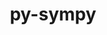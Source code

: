 ---
title: "py-sympy"
layout: cache
categories: [package, develop]
meta: {"versions": ["1.11.1"], "compilers": ["apple-clang@=15.0.0", "gcc@=11.3.0", "gcc@=11.4.0"], "oss": ["ubuntu20.04", "ubuntu22.04", "ventura"], "platforms": ["darwin", "linux"], "targets": ["aarch64", "x86_64_v3"], "stacks": ["e4s", "ml-darwin-aarch64-mps", "ml-linux-x86_64-cpu", "ml-linux-x86_64-cuda", "ml-linux-x86_64-rocm", "root"], "num_specs": 55, "num_specs_by_stack": {"root": 55, "ml-darwin-aarch64-mps": 8, "e4s": 16, "ml-linux-x86_64-rocm": 16, "ml-linux-x86_64-cpu": 31, "ml-linux-x86_64-cuda": 31}}
spec_details: [{"hash": "cdzf6sulnkwj52cflsm3gz726zbibbwk", "compiler": "apple-clang@=15.0.0", "versions": ["1.11.1"], "os": "ventura", "platform": "darwin", "target": "aarch64", "variants": ["build_system=python_pip"], "stacks": ["root", "ml-darwin-aarch64-mps"], "size": "-", "tarball": "https://binaries.spack.io/develop/build_cache/darwin-ventura-aarch64/apple-clang-15.0.0/py-sympy-1.11.1/darwin-ventura-aarch64-apple-clang-15.0.0-py-sympy-1.11.1-cdzf6sulnkwj52cflsm3gz726zbibbwk.spack"}, {"hash": "elcjr4wy7ep5skbeujky7dcvdjfllbqb", "compiler": "apple-clang@=15.0.0", "versions": ["1.11.1"], "os": "ventura", "platform": "darwin", "target": "aarch64", "variants": ["build_system=python_pip"], "stacks": ["root", "ml-darwin-aarch64-mps"], "size": "-", "tarball": "https://binaries.spack.io/develop/build_cache/darwin-ventura-aarch64/apple-clang-15.0.0/py-sympy-1.11.1/darwin-ventura-aarch64-apple-clang-15.0.0-py-sympy-1.11.1-elcjr4wy7ep5skbeujky7dcvdjfllbqb.spack"}, {"hash": "io7pnvjuffbx4dh2vrtpfqkq7rdbphbl", "compiler": "apple-clang@=15.0.0", "versions": ["1.11.1"], "os": "ventura", "platform": "darwin", "target": "aarch64", "variants": ["build_system=python_pip"], "stacks": ["root", "ml-darwin-aarch64-mps"], "size": "-", "tarball": "https://binaries.spack.io/develop/build_cache/darwin-ventura-aarch64/apple-clang-15.0.0/py-sympy-1.11.1/darwin-ventura-aarch64-apple-clang-15.0.0-py-sympy-1.11.1-io7pnvjuffbx4dh2vrtpfqkq7rdbphbl.spack"}, {"hash": "grapl7kk6g3zszt2qgdznil5kilhfpfb", "compiler": "apple-clang@=15.0.0", "versions": ["1.11.1"], "os": "ventura", "platform": "darwin", "target": "aarch64", "variants": ["build_system=python_pip"], "stacks": ["root", "ml-darwin-aarch64-mps"], "size": "-", "tarball": "https://binaries.spack.io/develop/build_cache/darwin-ventura-aarch64/apple-clang-15.0.0/py-sympy-1.11.1/darwin-ventura-aarch64-apple-clang-15.0.0-py-sympy-1.11.1-grapl7kk6g3zszt2qgdznil5kilhfpfb.spack"}, {"hash": "rbv3ekhai5svcdkzynvuzuec4svrkwmy", "compiler": "apple-clang@=15.0.0", "versions": ["1.11.1"], "os": "ventura", "platform": "darwin", "target": "aarch64", "variants": ["build_system=python_pip"], "stacks": ["root", "ml-darwin-aarch64-mps"], "size": "-", "tarball": "https://binaries.spack.io/develop/build_cache/darwin-ventura-aarch64/apple-clang-15.0.0/py-sympy-1.11.1/darwin-ventura-aarch64-apple-clang-15.0.0-py-sympy-1.11.1-rbv3ekhai5svcdkzynvuzuec4svrkwmy.spack"}, {"hash": "26ajxkrixmzjtbgybsnzrhdnz5mpz7p7", "compiler": "apple-clang@=15.0.0", "versions": ["1.11.1"], "os": "ventura", "platform": "darwin", "target": "aarch64", "variants": ["build_system=python_pip"], "stacks": ["root", "ml-darwin-aarch64-mps"], "size": "-", "tarball": "https://binaries.spack.io/develop/build_cache/darwin-ventura-aarch64/apple-clang-15.0.0/py-sympy-1.11.1/darwin-ventura-aarch64-apple-clang-15.0.0-py-sympy-1.11.1-26ajxkrixmzjtbgybsnzrhdnz5mpz7p7.spack"}, {"hash": "couvm6u7j6vj4yajohmbks6m5qgl7kha", "compiler": "apple-clang@=15.0.0", "versions": ["1.11.1"], "os": "ventura", "platform": "darwin", "target": "aarch64", "variants": ["build_system=python_pip"], "stacks": ["root", "ml-darwin-aarch64-mps"], "size": "-", "tarball": "https://binaries.spack.io/develop/build_cache/darwin-ventura-aarch64/apple-clang-15.0.0/py-sympy-1.11.1/darwin-ventura-aarch64-apple-clang-15.0.0-py-sympy-1.11.1-couvm6u7j6vj4yajohmbks6m5qgl7kha.spack"}, {"hash": "itgwoa3gfiqzmjln7myi6pytwfjox5sg", "compiler": "apple-clang@=15.0.0", "versions": ["1.11.1"], "os": "ventura", "platform": "darwin", "target": "aarch64", "variants": ["build_system=python_pip"], "stacks": ["root", "ml-darwin-aarch64-mps"], "size": "-", "tarball": "https://binaries.spack.io/develop/build_cache/darwin-ventura-aarch64/apple-clang-15.0.0/py-sympy-1.11.1/darwin-ventura-aarch64-apple-clang-15.0.0-py-sympy-1.11.1-itgwoa3gfiqzmjln7myi6pytwfjox5sg.spack"}, {"hash": "d2mdqmi253i7svea42f7se52gdpq42qk", "compiler": "gcc@=11.4.0", "versions": ["1.11.1"], "os": "ubuntu20.04", "platform": "linux", "target": "x86_64_v3", "variants": ["build_system=python_pip"], "stacks": ["e4s", "root"], "size": "-", "tarball": "https://binaries.spack.io/develop/build_cache/linux-ubuntu20.04-x86_64_v3/gcc-11.4.0/py-sympy-1.11.1/linux-ubuntu20.04-x86_64_v3-gcc-11.4.0-py-sympy-1.11.1-d2mdqmi253i7svea42f7se52gdpq42qk.spack"}, {"hash": "ahtvfsr36cemgjxlqakajaw6hyqoyahm", "compiler": "gcc@=11.4.0", "versions": ["1.11.1"], "os": "ubuntu20.04", "platform": "linux", "target": "x86_64_v3", "variants": ["build_system=python_pip"], "stacks": ["e4s", "root"], "size": "-", "tarball": "https://binaries.spack.io/develop/build_cache/linux-ubuntu20.04-x86_64_v3/gcc-11.4.0/py-sympy-1.11.1/linux-ubuntu20.04-x86_64_v3-gcc-11.4.0-py-sympy-1.11.1-ahtvfsr36cemgjxlqakajaw6hyqoyahm.spack"}, {"hash": "cyeovjsgzbgdw7n2s373wxchno655zoy", "compiler": "gcc@=11.4.0", "versions": ["1.11.1"], "os": "ubuntu20.04", "platform": "linux", "target": "x86_64_v3", "variants": ["build_system=python_pip"], "stacks": ["e4s", "root"], "size": "-", "tarball": "https://binaries.spack.io/develop/build_cache/linux-ubuntu20.04-x86_64_v3/gcc-11.4.0/py-sympy-1.11.1/linux-ubuntu20.04-x86_64_v3-gcc-11.4.0-py-sympy-1.11.1-cyeovjsgzbgdw7n2s373wxchno655zoy.spack"}, {"hash": "cypkgl73lhr474fqb657b734wqmvkmjv", "compiler": "gcc@=11.4.0", "versions": ["1.11.1"], "os": "ubuntu20.04", "platform": "linux", "target": "x86_64_v3", "variants": ["build_system=python_pip"], "stacks": ["e4s", "root"], "size": "-", "tarball": "https://binaries.spack.io/develop/build_cache/linux-ubuntu20.04-x86_64_v3/gcc-11.4.0/py-sympy-1.11.1/linux-ubuntu20.04-x86_64_v3-gcc-11.4.0-py-sympy-1.11.1-cypkgl73lhr474fqb657b734wqmvkmjv.spack"}, {"hash": "djvsxy36cfse72jbx3ciq5kovukqwfgp", "compiler": "gcc@=11.4.0", "versions": ["1.11.1"], "os": "ubuntu20.04", "platform": "linux", "target": "x86_64_v3", "variants": ["build_system=python_pip"], "stacks": ["e4s", "root"], "size": "-", "tarball": "https://binaries.spack.io/develop/build_cache/linux-ubuntu20.04-x86_64_v3/gcc-11.4.0/py-sympy-1.11.1/linux-ubuntu20.04-x86_64_v3-gcc-11.4.0-py-sympy-1.11.1-djvsxy36cfse72jbx3ciq5kovukqwfgp.spack"}, {"hash": "dhswrdanzhfjmbdltfbtzpq4lthrxxap", "compiler": "gcc@=11.4.0", "versions": ["1.11.1"], "os": "ubuntu20.04", "platform": "linux", "target": "x86_64_v3", "variants": ["build_system=python_pip"], "stacks": ["e4s", "root"], "size": "-", "tarball": "https://binaries.spack.io/develop/build_cache/linux-ubuntu20.04-x86_64_v3/gcc-11.4.0/py-sympy-1.11.1/linux-ubuntu20.04-x86_64_v3-gcc-11.4.0-py-sympy-1.11.1-dhswrdanzhfjmbdltfbtzpq4lthrxxap.spack"}, {"hash": "jsgbc7e6xzbzh6v6sqxrr265cr3va5i3", "compiler": "gcc@=11.4.0", "versions": ["1.11.1"], "os": "ubuntu20.04", "platform": "linux", "target": "x86_64_v3", "variants": ["build_system=python_pip"], "stacks": ["e4s", "root"], "size": "-", "tarball": "https://binaries.spack.io/develop/build_cache/linux-ubuntu20.04-x86_64_v3/gcc-11.4.0/py-sympy-1.11.1/linux-ubuntu20.04-x86_64_v3-gcc-11.4.0-py-sympy-1.11.1-jsgbc7e6xzbzh6v6sqxrr265cr3va5i3.spack"}, {"hash": "ufry3ybfysnmolojmocquy4amdiffkay", "compiler": "gcc@=11.4.0", "versions": ["1.11.1"], "os": "ubuntu20.04", "platform": "linux", "target": "x86_64_v3", "variants": ["build_system=python_pip"], "stacks": ["e4s", "root"], "size": "-", "tarball": "https://binaries.spack.io/develop/build_cache/linux-ubuntu20.04-x86_64_v3/gcc-11.4.0/py-sympy-1.11.1/linux-ubuntu20.04-x86_64_v3-gcc-11.4.0-py-sympy-1.11.1-ufry3ybfysnmolojmocquy4amdiffkay.spack"}, {"hash": "gmlepd2npii2jo5zygupiliifmwtr264", "compiler": "gcc@=11.4.0", "versions": ["1.11.1"], "os": "ubuntu20.04", "platform": "linux", "target": "x86_64_v3", "variants": ["build_system=python_pip"], "stacks": ["e4s", "root"], "size": "-", "tarball": "https://binaries.spack.io/develop/build_cache/linux-ubuntu20.04-x86_64_v3/gcc-11.4.0/py-sympy-1.11.1/linux-ubuntu20.04-x86_64_v3-gcc-11.4.0-py-sympy-1.11.1-gmlepd2npii2jo5zygupiliifmwtr264.spack"}, {"hash": "s54kpxw57lio3abmo6dy4jidfyvav4be", "compiler": "gcc@=11.4.0", "versions": ["1.11.1"], "os": "ubuntu20.04", "platform": "linux", "target": "x86_64_v3", "variants": ["build_system=python_pip"], "stacks": ["e4s", "root"], "size": "-", "tarball": "https://binaries.spack.io/develop/build_cache/linux-ubuntu20.04-x86_64_v3/gcc-11.4.0/py-sympy-1.11.1/linux-ubuntu20.04-x86_64_v3-gcc-11.4.0-py-sympy-1.11.1-s54kpxw57lio3abmo6dy4jidfyvav4be.spack"}, {"hash": "kbcgvg3oawtzhkvbwat74coyedxtz3ct", "compiler": "gcc@=11.4.0", "versions": ["1.11.1"], "os": "ubuntu20.04", "platform": "linux", "target": "x86_64_v3", "variants": ["build_system=python_pip"], "stacks": ["e4s", "root"], "size": "-", "tarball": "https://binaries.spack.io/develop/build_cache/linux-ubuntu20.04-x86_64_v3/gcc-11.4.0/py-sympy-1.11.1/linux-ubuntu20.04-x86_64_v3-gcc-11.4.0-py-sympy-1.11.1-kbcgvg3oawtzhkvbwat74coyedxtz3ct.spack"}, {"hash": "tzrvb4dup34nutwliacvzvqamcwtsjw2", "compiler": "gcc@=11.4.0", "versions": ["1.11.1"], "os": "ubuntu20.04", "platform": "linux", "target": "x86_64_v3", "variants": ["build_system=python_pip"], "stacks": ["e4s", "root"], "size": "-", "tarball": "https://binaries.spack.io/develop/build_cache/linux-ubuntu20.04-x86_64_v3/gcc-11.4.0/py-sympy-1.11.1/linux-ubuntu20.04-x86_64_v3-gcc-11.4.0-py-sympy-1.11.1-tzrvb4dup34nutwliacvzvqamcwtsjw2.spack"}, {"hash": "3pv6hqlnhpil4m4imflbqqgvmnwjgxas", "compiler": "gcc@=11.4.0", "versions": ["1.11.1"], "os": "ubuntu20.04", "platform": "linux", "target": "x86_64_v3", "variants": ["build_system=python_pip"], "stacks": ["e4s", "root"], "size": "-", "tarball": "https://binaries.spack.io/develop/build_cache/linux-ubuntu20.04-x86_64_v3/gcc-11.4.0/py-sympy-1.11.1/linux-ubuntu20.04-x86_64_v3-gcc-11.4.0-py-sympy-1.11.1-3pv6hqlnhpil4m4imflbqqgvmnwjgxas.spack"}, {"hash": "rjjb22o5gpogvixkfjafizbrvaq2w2pd", "compiler": "gcc@=11.4.0", "versions": ["1.11.1"], "os": "ubuntu20.04", "platform": "linux", "target": "x86_64_v3", "variants": ["build_system=python_pip"], "stacks": ["e4s", "root"], "size": "-", "tarball": "https://binaries.spack.io/develop/build_cache/linux-ubuntu20.04-x86_64_v3/gcc-11.4.0/py-sympy-1.11.1/linux-ubuntu20.04-x86_64_v3-gcc-11.4.0-py-sympy-1.11.1-rjjb22o5gpogvixkfjafizbrvaq2w2pd.spack"}, {"hash": "vvppics5u4zfzm3jxpjjmdorng5s3esa", "compiler": "gcc@=11.4.0", "versions": ["1.11.1"], "os": "ubuntu20.04", "platform": "linux", "target": "x86_64_v3", "variants": ["build_system=python_pip"], "stacks": ["e4s", "root"], "size": "-", "tarball": "https://binaries.spack.io/develop/build_cache/linux-ubuntu20.04-x86_64_v3/gcc-11.4.0/py-sympy-1.11.1/linux-ubuntu20.04-x86_64_v3-gcc-11.4.0-py-sympy-1.11.1-vvppics5u4zfzm3jxpjjmdorng5s3esa.spack"}, {"hash": "lknuvisa473vaf2vnqzrijyx2zzdhp4h", "compiler": "gcc@=11.4.0", "versions": ["1.11.1"], "os": "ubuntu20.04", "platform": "linux", "target": "x86_64_v3", "variants": ["build_system=python_pip"], "stacks": ["e4s", "root"], "size": "-", "tarball": "https://binaries.spack.io/develop/build_cache/linux-ubuntu20.04-x86_64_v3/gcc-11.4.0/py-sympy-1.11.1/linux-ubuntu20.04-x86_64_v3-gcc-11.4.0-py-sympy-1.11.1-lknuvisa473vaf2vnqzrijyx2zzdhp4h.spack"}, {"hash": "5eu32j3lvhgzhemv7y5hfc5jh2clo4f7", "compiler": "gcc@=11.3.0", "versions": ["1.11.1"], "os": "ubuntu22.04", "platform": "linux", "target": "x86_64_v3", "variants": ["build_system=python_pip"], "stacks": ["ml-linux-x86_64-rocm", "ml-linux-x86_64-cpu", "root", "ml-linux-x86_64-cuda"], "size": "-", "tarball": "https://binaries.spack.io/develop/build_cache/linux-ubuntu22.04-x86_64_v3/gcc-11.3.0/py-sympy-1.11.1/linux-ubuntu22.04-x86_64_v3-gcc-11.3.0-py-sympy-1.11.1-5eu32j3lvhgzhemv7y5hfc5jh2clo4f7.spack"}, {"hash": "nvc72b5n6giqzmuh377nlzfmm5ped7jn", "compiler": "gcc@=11.3.0", "versions": ["1.11.1"], "os": "ubuntu22.04", "platform": "linux", "target": "x86_64_v3", "variants": ["build_system=python_pip"], "stacks": ["ml-linux-x86_64-rocm", "ml-linux-x86_64-cpu", "root", "ml-linux-x86_64-cuda"], "size": "-", "tarball": "https://binaries.spack.io/develop/build_cache/linux-ubuntu22.04-x86_64_v3/gcc-11.3.0/py-sympy-1.11.1/linux-ubuntu22.04-x86_64_v3-gcc-11.3.0-py-sympy-1.11.1-nvc72b5n6giqzmuh377nlzfmm5ped7jn.spack"}, {"hash": "oxibvqscwa4cwfu3y5ndrxtn6anzk3ju", "compiler": "gcc@=11.3.0", "versions": ["1.11.1"], "os": "ubuntu22.04", "platform": "linux", "target": "x86_64_v3", "variants": ["build_system=python_pip"], "stacks": ["ml-linux-x86_64-cpu", "root", "ml-linux-x86_64-cuda"], "size": "-", "tarball": "https://binaries.spack.io/develop/build_cache/linux-ubuntu22.04-x86_64_v3/gcc-11.3.0/py-sympy-1.11.1/linux-ubuntu22.04-x86_64_v3-gcc-11.3.0-py-sympy-1.11.1-oxibvqscwa4cwfu3y5ndrxtn6anzk3ju.spack"}, {"hash": "l2ej4l3fm4zgdplwo2uiexianomsqm5g", "compiler": "gcc@=11.3.0", "versions": ["1.11.1"], "os": "ubuntu22.04", "platform": "linux", "target": "x86_64_v3", "variants": ["build_system=python_pip"], "stacks": ["ml-linux-x86_64-rocm", "ml-linux-x86_64-cpu", "root", "ml-linux-x86_64-cuda"], "size": "-", "tarball": "https://binaries.spack.io/develop/build_cache/linux-ubuntu22.04-x86_64_v3/gcc-11.3.0/py-sympy-1.11.1/linux-ubuntu22.04-x86_64_v3-gcc-11.3.0-py-sympy-1.11.1-l2ej4l3fm4zgdplwo2uiexianomsqm5g.spack"}, {"hash": "jfugojbvtrdp2vzlyfio7srjlrxsukf7", "compiler": "gcc@=11.3.0", "versions": ["1.11.1"], "os": "ubuntu22.04", "platform": "linux", "target": "x86_64_v3", "variants": ["build_system=python_pip"], "stacks": ["ml-linux-x86_64-cpu", "root", "ml-linux-x86_64-cuda"], "size": "-", "tarball": "https://binaries.spack.io/develop/build_cache/linux-ubuntu22.04-x86_64_v3/gcc-11.3.0/py-sympy-1.11.1/linux-ubuntu22.04-x86_64_v3-gcc-11.3.0-py-sympy-1.11.1-jfugojbvtrdp2vzlyfio7srjlrxsukf7.spack"}, {"hash": "ffnd6yyr76f3aamp7qoodpxsu3yzdrp2", "compiler": "gcc@=11.3.0", "versions": ["1.11.1"], "os": "ubuntu22.04", "platform": "linux", "target": "x86_64_v3", "variants": ["build_system=python_pip"], "stacks": ["ml-linux-x86_64-cpu", "root", "ml-linux-x86_64-cuda"], "size": "-", "tarball": "https://binaries.spack.io/develop/build_cache/linux-ubuntu22.04-x86_64_v3/gcc-11.3.0/py-sympy-1.11.1/linux-ubuntu22.04-x86_64_v3-gcc-11.3.0-py-sympy-1.11.1-ffnd6yyr76f3aamp7qoodpxsu3yzdrp2.spack"}, {"hash": "adcheiuw2yffaox3cdung37fdvo7vhbc", "compiler": "gcc@=11.3.0", "versions": ["1.11.1"], "os": "ubuntu22.04", "platform": "linux", "target": "x86_64_v3", "variants": ["build_system=python_pip"], "stacks": ["ml-linux-x86_64-rocm", "ml-linux-x86_64-cpu", "root", "ml-linux-x86_64-cuda"], "size": "-", "tarball": "https://binaries.spack.io/develop/build_cache/linux-ubuntu22.04-x86_64_v3/gcc-11.3.0/py-sympy-1.11.1/linux-ubuntu22.04-x86_64_v3-gcc-11.3.0-py-sympy-1.11.1-adcheiuw2yffaox3cdung37fdvo7vhbc.spack"}, {"hash": "aftkodxak3wxa35ez2fbcnuigz2pei2k", "compiler": "gcc@=11.3.0", "versions": ["1.11.1"], "os": "ubuntu22.04", "platform": "linux", "target": "x86_64_v3", "variants": ["build_system=python_pip"], "stacks": ["ml-linux-x86_64-cpu", "root", "ml-linux-x86_64-cuda"], "size": "-", "tarball": "https://binaries.spack.io/develop/build_cache/linux-ubuntu22.04-x86_64_v3/gcc-11.3.0/py-sympy-1.11.1/linux-ubuntu22.04-x86_64_v3-gcc-11.3.0-py-sympy-1.11.1-aftkodxak3wxa35ez2fbcnuigz2pei2k.spack"}, {"hash": "pguxylbqpyw4okozixjv47nhckjiik7f", "compiler": "gcc@=11.3.0", "versions": ["1.11.1"], "os": "ubuntu22.04", "platform": "linux", "target": "x86_64_v3", "variants": ["build_system=python_pip"], "stacks": ["ml-linux-x86_64-cpu", "root", "ml-linux-x86_64-cuda"], "size": "-", "tarball": "https://binaries.spack.io/develop/build_cache/linux-ubuntu22.04-x86_64_v3/gcc-11.3.0/py-sympy-1.11.1/linux-ubuntu22.04-x86_64_v3-gcc-11.3.0-py-sympy-1.11.1-pguxylbqpyw4okozixjv47nhckjiik7f.spack"}, {"hash": "baijgniqtcn5figs5ygmq4gloaikjgw6", "compiler": "gcc@=11.3.0", "versions": ["1.11.1"], "os": "ubuntu22.04", "platform": "linux", "target": "x86_64_v3", "variants": ["build_system=python_pip"], "stacks": ["ml-linux-x86_64-cpu", "root", "ml-linux-x86_64-cuda"], "size": "-", "tarball": "https://binaries.spack.io/develop/build_cache/linux-ubuntu22.04-x86_64_v3/gcc-11.3.0/py-sympy-1.11.1/linux-ubuntu22.04-x86_64_v3-gcc-11.3.0-py-sympy-1.11.1-baijgniqtcn5figs5ygmq4gloaikjgw6.spack"}, {"hash": "crz5vxzw3bn3q45ko3qkfk7vplphwyof", "compiler": "gcc@=11.3.0", "versions": ["1.11.1"], "os": "ubuntu22.04", "platform": "linux", "target": "x86_64_v3", "variants": ["build_system=python_pip"], "stacks": ["ml-linux-x86_64-rocm", "ml-linux-x86_64-cpu", "root", "ml-linux-x86_64-cuda"], "size": "-", "tarball": "https://binaries.spack.io/develop/build_cache/linux-ubuntu22.04-x86_64_v3/gcc-11.3.0/py-sympy-1.11.1/linux-ubuntu22.04-x86_64_v3-gcc-11.3.0-py-sympy-1.11.1-crz5vxzw3bn3q45ko3qkfk7vplphwyof.spack"}, {"hash": "zlsfjztb3yhigryp5d5gu6h3e26aqevk", "compiler": "gcc@=11.3.0", "versions": ["1.11.1"], "os": "ubuntu22.04", "platform": "linux", "target": "x86_64_v3", "variants": ["build_system=python_pip"], "stacks": ["ml-linux-x86_64-rocm", "ml-linux-x86_64-cpu", "root", "ml-linux-x86_64-cuda"], "size": "-", "tarball": "https://binaries.spack.io/develop/build_cache/linux-ubuntu22.04-x86_64_v3/gcc-11.3.0/py-sympy-1.11.1/linux-ubuntu22.04-x86_64_v3-gcc-11.3.0-py-sympy-1.11.1-zlsfjztb3yhigryp5d5gu6h3e26aqevk.spack"}, {"hash": "l5qxylipjdi7yapooetum4osro3ko5nr", "compiler": "gcc@=11.3.0", "versions": ["1.11.1"], "os": "ubuntu22.04", "platform": "linux", "target": "x86_64_v3", "variants": ["build_system=python_pip"], "stacks": ["ml-linux-x86_64-cpu", "root", "ml-linux-x86_64-cuda"], "size": "-", "tarball": "https://binaries.spack.io/develop/build_cache/linux-ubuntu22.04-x86_64_v3/gcc-11.3.0/py-sympy-1.11.1/linux-ubuntu22.04-x86_64_v3-gcc-11.3.0-py-sympy-1.11.1-l5qxylipjdi7yapooetum4osro3ko5nr.spack"}, {"hash": "mvk6nk4ptxgql4c725fod3sgxytgurtq", "compiler": "gcc@=11.3.0", "versions": ["1.11.1"], "os": "ubuntu22.04", "platform": "linux", "target": "x86_64_v3", "variants": ["build_system=python_pip"], "stacks": ["ml-linux-x86_64-cpu", "root", "ml-linux-x86_64-cuda"], "size": "-", "tarball": "https://binaries.spack.io/develop/build_cache/linux-ubuntu22.04-x86_64_v3/gcc-11.3.0/py-sympy-1.11.1/linux-ubuntu22.04-x86_64_v3-gcc-11.3.0-py-sympy-1.11.1-mvk6nk4ptxgql4c725fod3sgxytgurtq.spack"}, {"hash": "7a7p74eobel2swhzpppovcrln7zomirs", "compiler": "gcc@=11.3.0", "versions": ["1.11.1"], "os": "ubuntu22.04", "platform": "linux", "target": "x86_64_v3", "variants": ["build_system=python_pip"], "stacks": ["ml-linux-x86_64-rocm", "ml-linux-x86_64-cpu", "root", "ml-linux-x86_64-cuda"], "size": "-", "tarball": "https://binaries.spack.io/develop/build_cache/linux-ubuntu22.04-x86_64_v3/gcc-11.3.0/py-sympy-1.11.1/linux-ubuntu22.04-x86_64_v3-gcc-11.3.0-py-sympy-1.11.1-7a7p74eobel2swhzpppovcrln7zomirs.spack"}, {"hash": "f2j7dp52tjzdb5zrvmlapayv3awdborx", "compiler": "gcc@=11.3.0", "versions": ["1.11.1"], "os": "ubuntu22.04", "platform": "linux", "target": "x86_64_v3", "variants": ["build_system=python_pip"], "stacks": ["ml-linux-x86_64-rocm", "ml-linux-x86_64-cpu", "root", "ml-linux-x86_64-cuda"], "size": "-", "tarball": "https://binaries.spack.io/develop/build_cache/linux-ubuntu22.04-x86_64_v3/gcc-11.3.0/py-sympy-1.11.1/linux-ubuntu22.04-x86_64_v3-gcc-11.3.0-py-sympy-1.11.1-f2j7dp52tjzdb5zrvmlapayv3awdborx.spack"}, {"hash": "cc6zrc7pus74is4ocsqa7ntbnldqjru2", "compiler": "gcc@=11.3.0", "versions": ["1.11.1"], "os": "ubuntu22.04", "platform": "linux", "target": "x86_64_v3", "variants": ["build_system=python_pip"], "stacks": ["ml-linux-x86_64-rocm", "ml-linux-x86_64-cpu", "root", "ml-linux-x86_64-cuda"], "size": "-", "tarball": "https://binaries.spack.io/develop/build_cache/linux-ubuntu22.04-x86_64_v3/gcc-11.3.0/py-sympy-1.11.1/linux-ubuntu22.04-x86_64_v3-gcc-11.3.0-py-sympy-1.11.1-cc6zrc7pus74is4ocsqa7ntbnldqjru2.spack"}, {"hash": "jt73rxst5tjjterxsfuz5h4xu6lfyxkv", "compiler": "gcc@=11.3.0", "versions": ["1.11.1"], "os": "ubuntu22.04", "platform": "linux", "target": "x86_64_v3", "variants": ["build_system=python_pip"], "stacks": ["ml-linux-x86_64-cpu", "root", "ml-linux-x86_64-cuda"], "size": "-", "tarball": "https://binaries.spack.io/develop/build_cache/linux-ubuntu22.04-x86_64_v3/gcc-11.3.0/py-sympy-1.11.1/linux-ubuntu22.04-x86_64_v3-gcc-11.3.0-py-sympy-1.11.1-jt73rxst5tjjterxsfuz5h4xu6lfyxkv.spack"}, {"hash": "rpbqqetmywet2yhffuzt5ibl6uyvh45o", "compiler": "gcc@=11.3.0", "versions": ["1.11.1"], "os": "ubuntu22.04", "platform": "linux", "target": "x86_64_v3", "variants": ["build_system=python_pip"], "stacks": ["ml-linux-x86_64-rocm", "ml-linux-x86_64-cpu", "root", "ml-linux-x86_64-cuda"], "size": "-", "tarball": "https://binaries.spack.io/develop/build_cache/linux-ubuntu22.04-x86_64_v3/gcc-11.3.0/py-sympy-1.11.1/linux-ubuntu22.04-x86_64_v3-gcc-11.3.0-py-sympy-1.11.1-rpbqqetmywet2yhffuzt5ibl6uyvh45o.spack"}, {"hash": "iyrohtlzdajlvoiqj7h275zw3atkbbid", "compiler": "gcc@=11.3.0", "versions": ["1.11.1"], "os": "ubuntu22.04", "platform": "linux", "target": "x86_64_v3", "variants": ["build_system=python_pip"], "stacks": ["ml-linux-x86_64-rocm", "ml-linux-x86_64-cpu", "root", "ml-linux-x86_64-cuda"], "size": "-", "tarball": "https://binaries.spack.io/develop/build_cache/linux-ubuntu22.04-x86_64_v3/gcc-11.3.0/py-sympy-1.11.1/linux-ubuntu22.04-x86_64_v3-gcc-11.3.0-py-sympy-1.11.1-iyrohtlzdajlvoiqj7h275zw3atkbbid.spack"}, {"hash": "f2xdayytg752souncdemo4d5w54rbizb", "compiler": "gcc@=11.3.0", "versions": ["1.11.1"], "os": "ubuntu22.04", "platform": "linux", "target": "x86_64_v3", "variants": ["build_system=python_pip"], "stacks": ["ml-linux-x86_64-rocm", "ml-linux-x86_64-cpu", "root", "ml-linux-x86_64-cuda"], "size": "-", "tarball": "https://binaries.spack.io/develop/build_cache/linux-ubuntu22.04-x86_64_v3/gcc-11.3.0/py-sympy-1.11.1/linux-ubuntu22.04-x86_64_v3-gcc-11.3.0-py-sympy-1.11.1-f2xdayytg752souncdemo4d5w54rbizb.spack"}, {"hash": "u7yrclgj5i7cqg2j4joxgtrf2u4f5shw", "compiler": "gcc@=11.3.0", "versions": ["1.11.1"], "os": "ubuntu22.04", "platform": "linux", "target": "x86_64_v3", "variants": ["build_system=python_pip"], "stacks": ["ml-linux-x86_64-rocm", "ml-linux-x86_64-cpu", "root", "ml-linux-x86_64-cuda"], "size": "-", "tarball": "https://binaries.spack.io/develop/build_cache/linux-ubuntu22.04-x86_64_v3/gcc-11.3.0/py-sympy-1.11.1/linux-ubuntu22.04-x86_64_v3-gcc-11.3.0-py-sympy-1.11.1-u7yrclgj5i7cqg2j4joxgtrf2u4f5shw.spack"}, {"hash": "3pyrjzbmwgq2qumglxufziqyqkeipmfn", "compiler": "gcc@=11.3.0", "versions": ["1.11.1"], "os": "ubuntu22.04", "platform": "linux", "target": "x86_64_v3", "variants": ["build_system=python_pip"], "stacks": ["ml-linux-x86_64-rocm", "ml-linux-x86_64-cpu", "root", "ml-linux-x86_64-cuda"], "size": "-", "tarball": "https://binaries.spack.io/develop/build_cache/linux-ubuntu22.04-x86_64_v3/gcc-11.3.0/py-sympy-1.11.1/linux-ubuntu22.04-x86_64_v3-gcc-11.3.0-py-sympy-1.11.1-3pyrjzbmwgq2qumglxufziqyqkeipmfn.spack"}, {"hash": "7w227rdlh5yeyym5bpiajt4cfg75cnjd", "compiler": "gcc@=11.3.0", "versions": ["1.11.1"], "os": "ubuntu22.04", "platform": "linux", "target": "x86_64_v3", "variants": ["build_system=python_pip"], "stacks": ["ml-linux-x86_64-cpu", "root", "ml-linux-x86_64-cuda"], "size": "-", "tarball": "https://binaries.spack.io/develop/build_cache/linux-ubuntu22.04-x86_64_v3/gcc-11.3.0/py-sympy-1.11.1/linux-ubuntu22.04-x86_64_v3-gcc-11.3.0-py-sympy-1.11.1-7w227rdlh5yeyym5bpiajt4cfg75cnjd.spack"}, {"hash": "yzbhu2qmf6qnlzf7c4f3qbtceurilmso", "compiler": "gcc@=11.3.0", "versions": ["1.11.1"], "os": "ubuntu22.04", "platform": "linux", "target": "x86_64_v3", "variants": ["build_system=python_pip"], "stacks": ["ml-linux-x86_64-rocm", "ml-linux-x86_64-cpu", "root", "ml-linux-x86_64-cuda"], "size": "-", "tarball": "https://binaries.spack.io/develop/build_cache/linux-ubuntu22.04-x86_64_v3/gcc-11.3.0/py-sympy-1.11.1/linux-ubuntu22.04-x86_64_v3-gcc-11.3.0-py-sympy-1.11.1-yzbhu2qmf6qnlzf7c4f3qbtceurilmso.spack"}, {"hash": "ih2cgmc4yu7o6wfpfyp6eho7kkic6l24", "compiler": "gcc@=11.3.0", "versions": ["1.11.1"], "os": "ubuntu22.04", "platform": "linux", "target": "x86_64_v3", "variants": ["build_system=python_pip"], "stacks": ["ml-linux-x86_64-rocm", "ml-linux-x86_64-cpu", "root", "ml-linux-x86_64-cuda"], "size": "-", "tarball": "https://binaries.spack.io/develop/build_cache/linux-ubuntu22.04-x86_64_v3/gcc-11.3.0/py-sympy-1.11.1/linux-ubuntu22.04-x86_64_v3-gcc-11.3.0-py-sympy-1.11.1-ih2cgmc4yu7o6wfpfyp6eho7kkic6l24.spack"}, {"hash": "h3fug2u2jw2sxoeor7ye7ztjje4vw3gi", "compiler": "gcc@=11.3.0", "versions": ["1.11.1"], "os": "ubuntu22.04", "platform": "linux", "target": "x86_64_v3", "variants": ["build_system=python_pip"], "stacks": ["ml-linux-x86_64-cpu", "root", "ml-linux-x86_64-cuda"], "size": "-", "tarball": "https://binaries.spack.io/develop/build_cache/linux-ubuntu22.04-x86_64_v3/gcc-11.3.0/py-sympy-1.11.1/linux-ubuntu22.04-x86_64_v3-gcc-11.3.0-py-sympy-1.11.1-h3fug2u2jw2sxoeor7ye7ztjje4vw3gi.spack"}, {"hash": "ixvrwzuzxi6lhgemqm5atwqjuy7dkvjt", "compiler": "gcc@=11.3.0", "versions": ["1.11.1"], "os": "ubuntu22.04", "platform": "linux", "target": "x86_64_v3", "variants": ["build_system=python_pip"], "stacks": ["ml-linux-x86_64-cpu", "root", "ml-linux-x86_64-cuda"], "size": "-", "tarball": "https://binaries.spack.io/develop/build_cache/linux-ubuntu22.04-x86_64_v3/gcc-11.3.0/py-sympy-1.11.1/linux-ubuntu22.04-x86_64_v3-gcc-11.3.0-py-sympy-1.11.1-ixvrwzuzxi6lhgemqm5atwqjuy7dkvjt.spack"}, {"hash": "4na4aru6lacvzdcnwznwnq57b2274sm6", "compiler": "gcc@=11.3.0", "versions": ["1.11.1"], "os": "ubuntu22.04", "platform": "linux", "target": "x86_64_v3", "variants": ["build_system=python_pip"], "stacks": ["ml-linux-x86_64-cpu", "root", "ml-linux-x86_64-cuda"], "size": "-", "tarball": "https://binaries.spack.io/develop/build_cache/linux-ubuntu22.04-x86_64_v3/gcc-11.3.0/py-sympy-1.11.1/linux-ubuntu22.04-x86_64_v3-gcc-11.3.0-py-sympy-1.11.1-4na4aru6lacvzdcnwznwnq57b2274sm6.spack"}, {"hash": "7rb2kpwf4oilbzajmht5hfijnt52vako", "compiler": "gcc@=11.3.0", "versions": ["1.11.1"], "os": "ubuntu22.04", "platform": "linux", "target": "x86_64_v3", "variants": ["build_system=python_pip"], "stacks": ["ml-linux-x86_64-cpu", "root", "ml-linux-x86_64-cuda"], "size": "-", "tarball": "https://binaries.spack.io/develop/build_cache/linux-ubuntu22.04-x86_64_v3/gcc-11.3.0/py-sympy-1.11.1/linux-ubuntu22.04-x86_64_v3-gcc-11.3.0-py-sympy-1.11.1-7rb2kpwf4oilbzajmht5hfijnt52vako.spack"}, {"hash": "n5kxjeml37r3m27xrbfupqrl6ktvpx42", "compiler": "gcc@=11.3.0", "versions": ["1.11.1"], "os": "ubuntu22.04", "platform": "linux", "target": "x86_64_v3", "variants": ["build_system=python_pip"], "stacks": ["ml-linux-x86_64-cpu", "root", "ml-linux-x86_64-cuda"], "size": "-", "tarball": "https://binaries.spack.io/develop/build_cache/linux-ubuntu22.04-x86_64_v3/gcc-11.3.0/py-sympy-1.11.1/linux-ubuntu22.04-x86_64_v3-gcc-11.3.0-py-sympy-1.11.1-n5kxjeml37r3m27xrbfupqrl6ktvpx42.spack"}]
---